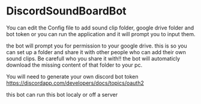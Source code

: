 # DiscordSoundBoardBot

You can edit the Config file to add sound clip folder, google drive folder and bot token or you can run the application and it will prompt you to input them.

the bot will prompt you for permission to your google drive. this is so you can set up a folder and share it with other people who can add their own sound clips. Be carefull who you share it with!! the bot will automaticly download the missing content of that folder to your pc.

You will need to generate your own discord bot token
https://discordapp.com/developers/docs/topics/oauth2

this bot can run this bot localy or off a server
